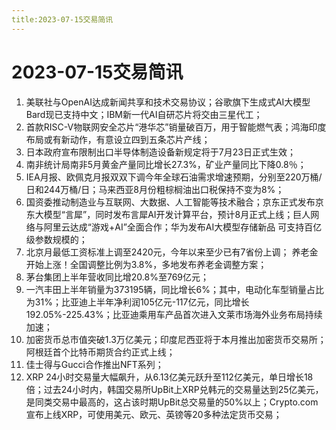 ```yaml
---
title:2023-07-15交易简讯
---
```

# 2023-07-15交易简讯
1. 美联社与OpenAI达成新闻共享和技术交易协议；谷歌旗下生成式AI大模型Bard现已支持中文；IBM新一代AI自研芯片将交由三星代工；
2. 首款RISC-V物联网安全芯片“港华芯”销量破百万，用于智能燃气表；鸿海印度布局或有新动作，有意设立四到五条芯片产线；
3. 日本政府宣布限制出口半导体制造设备新规定将于7月23日正式生效；
4. 南非统计局南非5月黄金产量同比增长27.3%，矿业产量同比下降0.8％；
5. IEA月报、欧佩克月报双双下调今年全球石油需求增速预期，分别至220万桶/日和244万桶/日；马来西亚8月份粗棕榈油出口税保持不变为8%；
6. 国资委推动制造业与互联网、大数据、人工智能等技术融合；京东正式发布京东大模型“言犀”，同时发布言犀AI开发计算平台，预计8月正式上线；巨人网络与阿里云达成“游戏+AI”全面合作；华为发布AI大模型存储新品 可支持百亿级参数规模的；
7. 北京月最低工资标准上调至2420元，今年以来至少已有7省份上调； 养老金开始上涨！全国调整比例为3.8%，多地发布养老金调整方案；
8. 茅台集团上半年营收同比增20.8%至769亿元；
9. 一汽丰田上半年销量为373195辆，同比增长6%；其中，电动化车型销量占比为31%；比亚迪上半年净利润105亿元-117亿元，同比增长192.05%-225.43%；比亚迪乘用车产品首次进入文莱市场海外业务布局持续加速；
10. 加密货币总市值突破1.3万亿美元；印度尼西亚将于本月推出加密货币交易所；阿根廷首个比特币期货合约正式上线；
11. 佳士得与Gucci合作推出NFT系列；
12. XRP 24小时交易量大幅飙升，从6.13亿美元跃升至112亿美元，单日增长18倍；过去24小时内，韩国交易所UpBit上XRP兑韩元的交易量达到25亿美元，是同类交易中最高的，这占该时期UpBit总交易量的50%以上；Crypto.com宣布上线XRP，可使用美元、欧元、英镑等20多种法定货币交易；